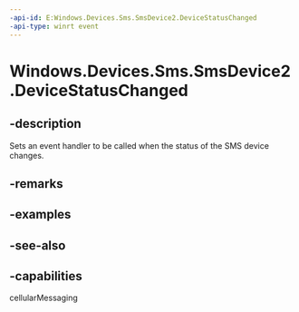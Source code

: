 ```yaml
---
-api-id: E:Windows.Devices.Sms.SmsDevice2.DeviceStatusChanged
-api-type: winrt event
---
```


<!-- Event syntax
public event Windows.Foundation.TypedEventHandler DeviceStatusChanged<Windows.Devices.Sms.SmsDevice2,  object>
-->

# Windows.Devices.Sms.SmsDevice2.DeviceStatusChanged

## -description
Sets an event handler to be called when the status of the SMS device changes.

## -remarks

## -examples

## -see-also


## -capabilities
cellularMessaging